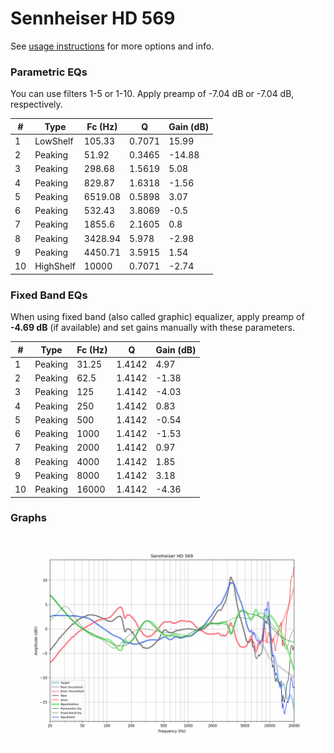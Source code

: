 # Sennheiser HD 569
See [usage instructions](https://github.com/jaakkopasanen/AutoEq#usage) for more options and info.

### Parametric EQs
You can use filters 1-5 or 1-10. Apply preamp of -7.04 dB or -7.04 dB, respectively.

|   # | Type      |   Fc (Hz) |      Q |   Gain (dB) |
|-----|-----------|-----------|--------|-------------|
|   1 | LowShelf  |    105.33 | 0.7071 |       15.99 |
|   2 | Peaking   |     51.92 | 0.3465 |      -14.88 |
|   3 | Peaking   |    298.68 | 1.5619 |        5.08 |
|   4 | Peaking   |    829.87 | 1.6318 |       -1.56 |
|   5 | Peaking   |   6519.08 | 0.5898 |        3.07 |
|   6 | Peaking   |    532.43 | 3.8069 |       -0.5  |
|   7 | Peaking   |   1855.6  | 2.1605 |        0.8  |
|   8 | Peaking   |   3428.94 | 5.978  |       -2.98 |
|   9 | Peaking   |   4450.71 | 3.5915 |        1.54 |
|  10 | HighShelf |  10000    | 0.7071 |       -2.74 |

### Fixed Band EQs
When using fixed band (also called graphic) equalizer, apply preamp of **-4.69 dB** (if available) and set gains manually with these parameters.

|   # | Type    |   Fc (Hz) |      Q |   Gain (dB) |
|-----|---------|-----------|--------|-------------|
|   1 | Peaking |     31.25 | 1.4142 |        4.97 |
|   2 | Peaking |     62.5  | 1.4142 |       -1.38 |
|   3 | Peaking |    125    | 1.4142 |       -4.03 |
|   4 | Peaking |    250    | 1.4142 |        0.83 |
|   5 | Peaking |    500    | 1.4142 |       -0.54 |
|   6 | Peaking |   1000    | 1.4142 |       -1.53 |
|   7 | Peaking |   2000    | 1.4142 |        0.97 |
|   8 | Peaking |   4000    | 1.4142 |        1.85 |
|   9 | Peaking |   8000    | 1.4142 |        3.18 |
|  10 | Peaking |  16000    | 1.4142 |       -4.36 |

### Graphs
![](./Sennheiser%20HD%20569.png)
